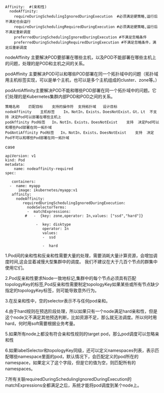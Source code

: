```
Affinity:  #(亲和性)
  nodeAffinity:
    requireDuringSchedulingIgnoredDuringExecution  #必须满足硬策略,运行后不满足也会运行
    requireDuringSchedulingRequiredDuringExecution #必须满足硬策略,运行后不满足重新调度
    preferredDuringSchedulingIgnoredDuringExecution #不满足忽略条件
    preferredDuringSchedulingRequiredDuringExecution #不满足忽略条件，满足后重新调度
```
nodeAffinity 主要解决POD要部署在哪些主机，以及POD不能部署在哪些主机上的问题，处理的是POD和主机之间的关系。

podAffinity 主要解决POD可以和哪些POD部署在同一个拓扑域中的问题（拓扑域用主机标签实现，可以是单个主机，也可以是多个主机组成的cluster、zone等。）

podAntiAffinity主要解决POD不能和哪些POD部署在同一个拓扑域中的问题。它们处理的是Kubernetes集群内部POD和POD之间的关系。
```
策略名称	匹配目标	支持的操作符	支持拓扑域	设计目标
nodeAffinity	主机标签	In，NotIn，Exists，DoesNotExist，Gt，Lt	不支持	决定Pod可以部署在哪些主机上
podAffinity	Pod标签	In，NotIn，Exists，DoesNotExist	支持	决定Pod可以和哪些Pod部署在同一拓扑域
PodAntiAffinity	Pod标签	In，NotIn，Exists，DoesNotExist	支持	决定Pod不可以和哪些Pod部署在同一拓扑域
```

case 
```
apiVersion: v1
kind: Pod
metadata:
    name: nodeaffinity-required 
spec:

   containers:
  -  name: myapp
      image: ikubernetes/myapp:v1
   affinity:
     nodeAffinity:
        requiredDuringSchedulingIgnoredDuringExecution:
          nodeSelectorTerms:
          -  matchExpressions:
         #   -  {key: zone,operator: In,values: ["ssd","hard"]}    

              -  key: disktype
                 operator: In
                 values:
                 -  ssd

                 -  hard
```

1.Pod间的亲和性和反亲和性需要大量的处理，需要消耗大量计算资源，会增加调度时间,这会显着减慢大型集群中的调度。 我们不建议在大于几百个节点的群集中使用它们。

2.Pod反亲和性要求Node一致地标记,集群中的每个节点必须具有匹配topologyKey的标签,Pod反亲和性需要制定topologyKey如果某些或所有节点缺少指定的topologyKey标签，则可能导致意外行为。

3.在反亲和性中，空的selector表示不与任何pod亲和。

4.由于hard规则在预选阶段处理，所以如果只有一个node满足hard亲和性，但是这个node又不满足其他预选判断，比如资源不足，那么就无法调度。所以何时用hard，何时用soft需要根据业务考量。

5.如果所有node上都没有符合亲和性规则的target pod，那么pod调度可以忽略亲和性

6.如果labelSelector和topologyKey同级，还可以定义namespaces列表，表示匹配哪些namespace里面的pod，默认情况下，会匹配定义的pod所在的namespace，如果定义了这个字段，但是它的值为空，则匹配所有的namespaces。

7.所有关联requiredDuringSchedulingIgnoredDuringExecution的matchExpressions全都满足之后，系统才能将pod调度到某个node上。